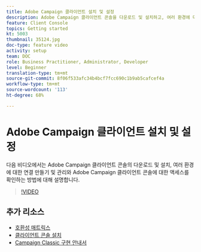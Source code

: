 ```yaml
---
title: Adobe Campaign 클라이언트 설치 및 설정
description: Adobe Campaign 클라이언트 콘솔을 다운로드 및 설치하고, 여러 환경에 대한 연결을 생성 및 관리하고, Adobe Campaign 클라이언트 콘솔에 대한 액세스를 확인하는 방법에 대해 알아보십시오.
feature: Client Console
topics: Getting started
kt: 5003
thumbnail: 35124.jpg
doc-type: feature video
activity: setup
team: DOC
role: Business Practitioner, Administrator, Developer
level: Beginner
translation-type: tm+mt
source-git-commit: 8f06f533afc34b4bcf7fcc690c1b9ab5cafcef4a
workflow-type: tm+mt
source-wordcount: '113'
ht-degree: 68%

---
```



# Adobe Campaign 클라이언트 설치 및 설정

다음 비디오에서는 Adobe Campaign 클라이언트 콘솔의 다운로드 및 설치, 여러 환경에 대한 연결 만들기 및 관리와 Adobe Campaign 클라이언트 콘솔에 대한 액세스를 확인하는 방법에 대해 설명합니다.

>[!VIDEO](https://video.tv.adobe.com/v/35124?quality=12)

## 추가 리소스

* [호환성 매트릭스](https://helpx.adobe.com/kr/campaign/kb/compatibility-matrix.html)
* [클라이언트 콘솔 설치](https://docs.adobe.com/content/help/ko-KR/campaign-classic/using/installing-campaign-classic/installing-campaign-in-windows-/installing-the-client-console.html)
* [Campaign Classic 구현 안내서](https://helpx.adobe.com/kr/campaign/kb/acc-implementation.html)
